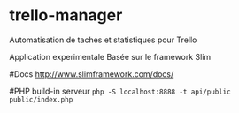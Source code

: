 # trello-manager
Automatisation de taches et statistiques pour Trello

Application experimentale
Basée sur le framework Slim

#Docs
http://www.slimframework.com/docs/


#PHP build-in serveur
``php -S localhost:8888 -t api/public public/index.php``
